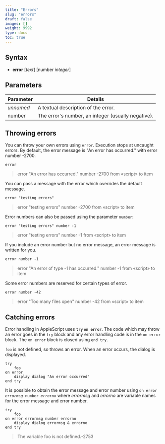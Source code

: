 ```yaml
---
title: "Errors"
slug: "errors"
draft: false
images: []
weight: 9992
type: docs
toc: true
---
```


## Syntax
- **error** [*text*] [number *integer*]

## Parameters
| Parameter | Details |
| --------- | ------- |
| *unnamed* | A textual description of the error. |
| number    | The error's number, an integer (usually negative). |

## Throwing errors
You can throw your own errors using `error`. Execution stops at uncaught errors. By default, the error message is "An error has occurred." with error number -2700.

    error

> error "An error has occurred." number -2700 from «script» to item

You can pass a message with the error which overrides the default message.

    error "testing errors"

> error "testing errors" number -2700 from «script» to item

Error numbers can also be passed using the parameter `number`:

    error "testing errors" number -1

> error "testing errors" number -1 from «script» to item

If you include an error number but no error message, an error message is written for you.

    error number -1

> error "An error of type -1 has occurred." number -1 from «script» to item

Some error numbers are reserved for certain types of error.

    error number -42

> error "Too many files open" number -42 from «script» to item

## Catching errors
Error handling in AppleScript uses **`try` `on error`**. The code which may throw an error goes in the `try` block and any error handling code is in the `on error` block. The `on error` block is closed using `end try`.

`foo` is not defined, so throws an error. When an error occurs, the dialog is displayed.

    try
        foo
    on error
        display dialog "An error occurred"
    end try

It is possible to obtain the error message and error number using <code>on error *errormsg* number *errorno*</code> where *errormsg* and *errorno* are variable names for the error message and error number.

    try
        foo
    on error errormsg number errorno
        display dialog errormsg & errorno
    end try

> The variable foo is not defined.-2753

